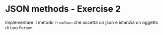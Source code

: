 # JSON methods - Exercise 2

Implementare il metodo `fromJson` che accetta un json e istanzia un oggetto di tipo `Person`
